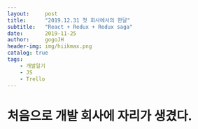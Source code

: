 ```yaml
---
layout:     post
title:      "2019.12.31 첫 회사에서의 한달"
subtitle:   "React + Redux + Redux saga"
date:       2019-11-25
author:     gogoJH
header-img: img/hiikmax.png
catalog: true
tags:
    - 개발일기
    - JS
    - Trello
---
```

# 처음으로 개발 회사에 자리가 생겼다.

<!--stackedit_data:
eyJoaXN0b3J5IjpbMTM1NjQxNTUzMCwtMTM1NTc3MDMxXX0=
-->
